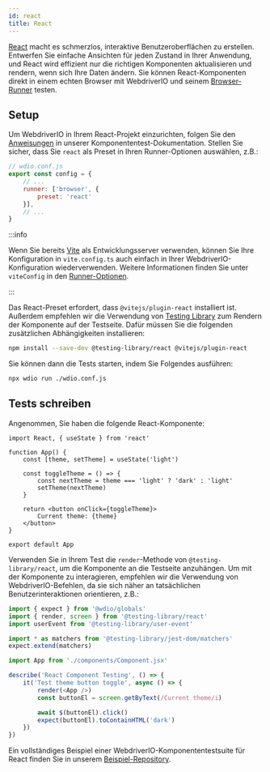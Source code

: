 ```yaml
---
id: react
title: React
---
```


[React](https://reactjs.org/) macht es schmerzlos, interaktive Benutzeroberflächen zu erstellen. Entwerfen Sie einfache Ansichten für jeden Zustand in Ihrer Anwendung, und React wird effizient nur die richtigen Komponenten aktualisieren und rendern, wenn sich Ihre Daten ändern. Sie können React-Komponenten direkt in einem echten Browser mit WebdriverIO und seinem [Browser-Runner](/docs/runner#browser-runner) testen.

## Setup

Um WebdriverIO in Ihrem React-Projekt einzurichten, folgen Sie den [Anweisungen](/docs/component-testing#set-up) in unserer Komponententest-Dokumentation. Stellen Sie sicher, dass Sie `react` als Preset in Ihren Runner-Optionen auswählen, z.B.:

```js
// wdio.conf.js
export const config = {
    // ...
    runner: ['browser', {
        preset: 'react'
    }],
    // ...
}
```

:::info

Wenn Sie bereits [Vite](https://vitejs.dev/) als Entwicklungsserver verwenden, können Sie Ihre Konfiguration in `vite.config.ts` auch einfach in Ihrer WebdriverIO-Konfiguration wiederverwenden. Weitere Informationen finden Sie unter `viteConfig` in den [Runner-Optionen](/docs/runner#runner-options).

:::

Das React-Preset erfordert, dass `@vitejs/plugin-react` installiert ist. Außerdem empfehlen wir die Verwendung von [Testing Library](https://testing-library.com/) zum Rendern der Komponente auf der Testseite. Dafür müssen Sie die folgenden zusätzlichen Abhängigkeiten installieren:

```sh npm2yarn
npm install --save-dev @testing-library/react @vitejs/plugin-react
```

Sie können dann die Tests starten, indem Sie Folgendes ausführen:

```sh
npx wdio run ./wdio.conf.js
```

## Tests schreiben

Angenommen, Sie haben die folgende React-Komponente:

```tsx title="./components/Component.jsx"
import React, { useState } from 'react'

function App() {
    const [theme, setTheme] = useState('light')

    const toggleTheme = () => {
        const nextTheme = theme === 'light' ? 'dark' : 'light'
        setTheme(nextTheme)
    }

    return <button onClick={toggleTheme}>
        Current theme: {theme}
    </button>
}

export default App
```

Verwenden Sie in Ihrem Test die `render`-Methode von `@testing-library/react`, um die Komponente an die Testseite anzuhängen. Um mit der Komponente zu interagieren, empfehlen wir die Verwendung von WebdriverIO-Befehlen, da sie sich näher an tatsächlichen Benutzerinteraktionen orientieren, z.B.:

```ts title="app.test.tsx"
import { expect } from '@wdio/globals'
import { render, screen } from '@testing-library/react'
import userEvent from '@testing-library/user-event'

import * as matchers from '@testing-library/jest-dom/matchers'
expect.extend(matchers)

import App from './components/Component.jsx'

describe('React Component Testing', () => {
    it('Test theme button toggle', async () => {
        render(<App />)
        const buttonEl = screen.getByText(/Current theme/i)

        await $(buttonEl).click()
        expect(buttonEl).toContainHTML('dark')
    })
})
```

Ein vollständiges Beispiel einer WebdriverIO-Komponententestsuite für React finden Sie in unserem [Beispiel-Repository](https://github.com/webdriverio/component-testing-examples/tree/main/react-typescript-vite).